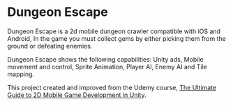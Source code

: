 # Dungeon Escape 

Dungeon Escape is a 2d mobile dungeon crawler compatible with iOS and Android,
In the game you must collect gems by either picking them from the ground or defeating enemies.

Dungeon Escape shows the following capabilities:
Unity ads, Mobile movement and control, Sprite Animation, Player AI, Enemy AI and Tile mapping.

This project created and improved from the Udemy course, [The Ultimate Guide to 2D Mobile Game Development in Unity](https://www.udemy.com/course/the-ultimate-guide-to-mobile-game-development-with-unity/).
